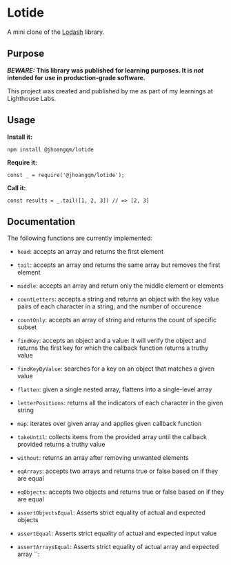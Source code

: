 # Lotide

A mini clone of the [Lodash](https://lodash.com) library.

## Purpose

**_BEWARE:_ This library was published for learning purposes. It is _not_ intended for use in production-grade software.**

This project was created and published by me as part of my learnings at Lighthouse Labs.

## Usage

**Install it:**

`npm install @jhoangqm/lotide`

**Require it:**

`const _ = require('@jhoangqm/lotide');`

**Call it:**

`const results = _.tail([1, 2, 3]) // => [2, 3]`

## Documentation

The following functions are currently implemented:

- `head`: accepts an array and returns the first element
- `tail`: accepts an array and returns the same array but removes the first element
- `middle`: accepts an array and return only the middle element or elements
- `countLetters`: accepts a string and returns an object with the key value pairs of each character in a string, and the number of occurence
- `countOnly`: accepts an array of string and returns the count of specific subset
- `findKey`: accepts an object and a value: it will verify the object and returns the first key for which the callback function returns a truthy value
- `findKeyByValue`: searches for a key on an object that matches a given value
- `flatten`: given a single nested array, flattens into a single-level array

- `letterPositions`: returns all the indicators of each character in the given string
- `map`: iterates over given array and applies given callback function
- `takeUntil`: collects items from the provided array until the callback provided returns a truthy value
- `without`: returns an array after removing unwanted elements
- `eqArrays`: accepts two arrays and returns true or false based on if they are equal
- `eqObjects`: accepts two objects and returns true or false based on if they are equal
- `assertObjectsEqual`: Asserts strict equality of actual and expected objects
- `assertEqual`: Asserts strict equality of actual and expected input value
- `assertArraysEqual`: Asserts strict equality of actual array and expected array
  ``:
